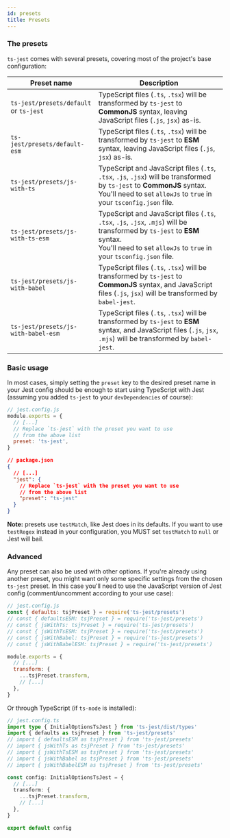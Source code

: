 ```yaml
---
id: presets
title: Presets
---
```


### The presets

`ts-jest` comes with several presets, covering most of the project's base configuration:

| Preset name                                | Description                                                                                                                                                                                         |
| ------------------------------------------ | --------------------------------------------------------------------------------------------------------------------------------------------------------------------------------------------------- |
| `ts-jest/presets/default`<br/>or `ts-jest` | TypeScript files (`.ts`, `.tsx`) will be transformed by `ts-jest` to **CommonJS** syntax, leaving JavaScript files (`.js`, `jsx`) as-is.                                                            |
| `ts-jest/presets/default-esm`<br/>         | TypeScript files (`.ts`, `.tsx`) will be transformed by `ts-jest` to **ESM** syntax, leaving JavaScript files (`.js`, `jsx`) as-is.                                                                 |
| `ts-jest/presets/js-with-ts`               | TypeScript and JavaScript files (`.ts`, `.tsx`, `.js`, `.jsx`) will be transformed by `ts-jest` to **CommonJS** syntax.<br/>You'll need to set `allowJs` to `true` in your `tsconfig.json` file.    |
| `ts-jest/presets/js-with-ts-esm`           | TypeScript and JavaScript files (`.ts`, `.tsx`, `.js`, `.jsx`, `.mjs`) will be transformed by `ts-jest` to **ESM** syntax.<br/>You'll need to set `allowJs` to `true` in your `tsconfig.json` file. |
| `ts-jest/presets/js-with-babel`            | TypeScript files (`.ts`, `.tsx`) will be transformed by `ts-jest` to **CommonJS** syntax, and JavaScript files (`.js`, `jsx`) will be transformed by `babel-jest`.                                  |
| `ts-jest/presets/js-with-babel-esm`        | TypeScript files (`.ts`, `.tsx`) will be transformed by `ts-jest` to **ESM** syntax, and JavaScript files (`.js`, `jsx`, `.mjs`) will be transformed by `babel-jest`.                               |

### Basic usage

In most cases, simply setting the `preset` key to the desired preset name in your Jest config should be enough to start
using TypeScript with Jest (assuming you added `ts-jest` to your `devDependencies` of course):

```js
// jest.config.js
module.exports = {
  // [...]
  // Replace `ts-jest` with the preset you want to use
  // from the above list
  preset: 'ts-jest',
}
```

```json
// package.json
{
  // [...]
  "jest": {
    // Replace `ts-jest` with the preset you want to use
    // from the above list
    "preset": "ts-jest"
  }
}
```

**Note:** presets use `testMatch`, like Jest does in its defaults. If you want to use `testRegex` instead in your configuration, you MUST set `testMatch` to `null` or Jest will bail.

### Advanced

Any preset can also be used with other options.
If you're already using another preset, you might want only some specific settings from the chosen `ts-jest` preset.
In this case you'll need to use the JavaScript version of Jest config (comment/uncomment according to your use case):

```js
// jest.config.js
const { defaults: tsjPreset } = require('ts-jest/presets')
// const { defaultsESM: tsjPreset } = require('ts-jest/presets')
// const { jsWithTs: tsjPreset } = require('ts-jest/presets')
// const { jsWithTsESM: tsjPreset } = require('ts-jest/presets')
// const { jsWithBabel: tsjPreset } = require('ts-jest/presets')
// const { jsWithBabelESM: tsjPreset } = require('ts-jest/presets')

module.exports = {
  // [...]
  transform: {
    ...tsjPreset.transform,
    // [...]
  },
}
```

Or through TypeScript (if `ts-node` is installed):

```ts
// jest.config.ts
import type { InitialOptionsTsJest } from 'ts-jest/dist/types'
import { defaults as tsjPreset } from 'ts-jest/presets'
// import { defaultsESM as tsjPreset } from 'ts-jest/presets'
// import { jsWithTs as tsjPreset } from 'ts-jest/presets'
// import { jsWithTsESM as tsjPreset } from 'ts-jest/presets'
// import { jsWithBabel as tsjPreset } from 'ts-jest/presets'
// import { jsWithBabelESM as tsjPreset } from 'ts-jest/presets'

const config: InitialOptionsTsJest = {
  // [...]
  transform: {
    ...tsjPreset.transform,
    // [...]
  },
}

export default config
```
